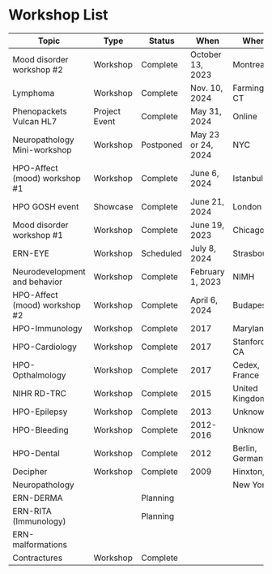 # Workshop List

| Topic | Type | Status | When | Where |
|-------|------|--------|------|-------|
| Mood disorder workshop #2 | Workshop | Complete | October 13, 2023 | Montreal |
| Lymphoma | Workshop | Complete | Nov. 10, 2024 | Farmington, CT |
| Phenopackets Vulcan HL7 | Project Event | Complete | May 31, 2024 | Online |
| Neuropathology Mini-workshop | Workshop | Postponed | May 23 or 24, 2024 | NYC |
| HPO-Affect (mood) workshop #1 | Workshop | Complete | June 6, 2024 | Istanbul |
| HPO GOSH event | Showcase | Complete | June 21, 2024 | London |
| Mood disorder workshop #1 | Workshop | Complete | June 19, 2023 | Chicago |
| ERN-EYE | Workshop | Scheduled | July 8, 2024 | Strasbourg |
| Neurodevelopment and behavior | Workshop | Complete | February 1, 2023 | NIMH |
| HPO-Affect (mood) workshop #2 | Workshop | Complete | April 6, 2024 | Budapest |
| HPO-Immunology | Workshop | Complete | 2017 | Maryland |
| HPO-Cardiology | Workshop | Complete | 2017 | Stanford, CA |
| HPO-Opthalmology | Workshop | Complete | 2017 | Cedex, France |
| NIHR RD-TRC | Workshop | Complete | 2015 | United Kingdom |
| HPO-Epilepsy | Workshop | Complete | 2013 | Unknown |
| HPO-Bleeding | Workshop | Complete | 2012-2016 | Unknown |
| HPO-Dental | Workshop | Complete | 2012 | Berlin, Germany |
| Decipher | Workshop | Complete | 2009 | Hinxton, UK |
| Neuropathology |  |  |  | New York |
| ERN-DERMA |  | Planning |  |  |
| ERN-RITA (Immunology) |  | Planning |  |  |
| ERN-malformations |  |  |  |  |
| Contractures | Workshop | Complete |  |  |